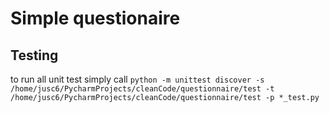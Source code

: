 # Simple questionaire

## Testing

to run all unit test simply call ```python -m unittest discover -s /home/jusc6/PycharmProjects/cleanCode/questionnaire/test -t /home/jusc6/PycharmProjects/cleanCode/questionnaire/test -p *_test.py```